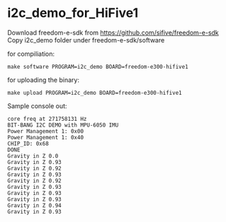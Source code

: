 # i2c_demo_for_HiFive1
Download freedom-e-sdk from https://github.com/sifive/freedom-e-sdk
Copy i2c_demo folder under freedom-e-sdk/software

for compiliation:
```
make software PROGRAM=i2c_demo BOARD=freedom-e300-hifive1
```
for uploading the binary:
```
make upload PROGRAM=i2c_demo BOARD=freedom-e300-hifive1
```
Sample console out:
```
core freq at 271758131 Hz
BIT-BANG I2C DEMO with MPU-6050 IMU
Power Management 1: 0x00
Power Management 1: 0x40
CHIP_ID: 0x68
DONE
Gravity in Z 0.0
Gravity in Z 0.93
Gravity in Z 0.92
Gravity in Z 0.93
Gravity in Z 0.92
Gravity in Z 0.93
Gravity in Z 0.93
Gravity in Z 0.93
Gravity in Z 0.94
Gravity in Z 0.93
```
